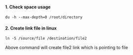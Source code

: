 #### 1. Check space usage
`du -h --max-depth=0 /root/directory`

#### 2. Create link file in linux
`ln -S /source/file /destination/file2`

Above command will create file2 link which is pointing to file

